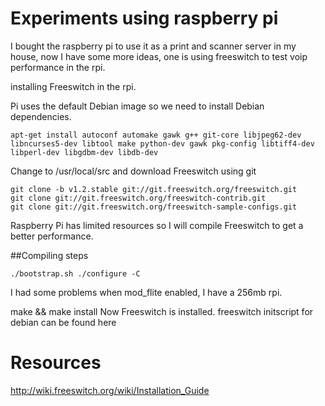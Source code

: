 <!-- 
.. title: Freeswitch in Raspberry Pi
.. slug: freeswitch-in-raspberry-pi
.. date: 2013-07-09 10:23:32 UTC-06:00
.. tags: 
.. category: 
.. link: 
.. description: 
.. type: text
-->

# Experiments using raspberry pi

I bought the raspberry pi to use it as a print and scanner server in my house, now I have some more ideas, one is using freeswitch to test voip performance in the rpi.

installing Freeswitch in the rpi.

Pi uses the default Debian image so we need to install Debian dependencies.
```
apt-get install autoconf automake gawk g++ git-core libjpeg62-dev libncurses5-dev libtool make python-dev gawk pkg-config libtiff4-dev libperl-dev libgdbm-dev libdb-dev
```
Change to /usr/local/src and download Freeswitch using git

```
git clone -b v1.2.stable git://git.freeswitch.org/freeswitch.git
git clone git://git.freeswitch.org/freeswitch-contrib.git
git clone git://git.freeswitch.org/freeswitch-sample-configs.git
```
Raspberry Pi has limited resources so I will compile Freeswitch to get a better performance.

##Compiling steps
```
./bootstrap.sh ./configure -C
```
I had some problems when mod_flite enabled, I have a 256mb rpi.

make && make install Now Freeswitch is installed. freeswitch initscript for debian can be found here

# Resources

http://wiki.freeswitch.org/wiki/Installation_Guide
